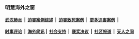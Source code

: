 
### 明慧海外之窗

####  [武汉肺炎](indexes/365.md?t=03200600) &nbsp;|&nbsp;  [迫害案例综述](indexes/328.md?t=03200600) &nbsp;|&nbsp; [迫害致死案例](indexes/277.md?t=03200600)  &nbsp;|&nbsp; [更多迫害案例](indexes/81.md?t=03200600)  &nbsp;|&nbsp; 
####  [时事评论](indexes/19.md?t=03200600) &nbsp;|&nbsp; [海外简讯](indexes/245.md?t=03200600)&nbsp;|&nbsp;  [社会支持](indexes/140.md?t=03200600) &nbsp;|&nbsp; [褒奖决议](indexes/282.md?t=03200600) &nbsp;|&nbsp; [社区报道](indexes/91.md?t=03200600)  &nbsp;|&nbsp; [天人之间](indexes/78.md?t=03200600) 

